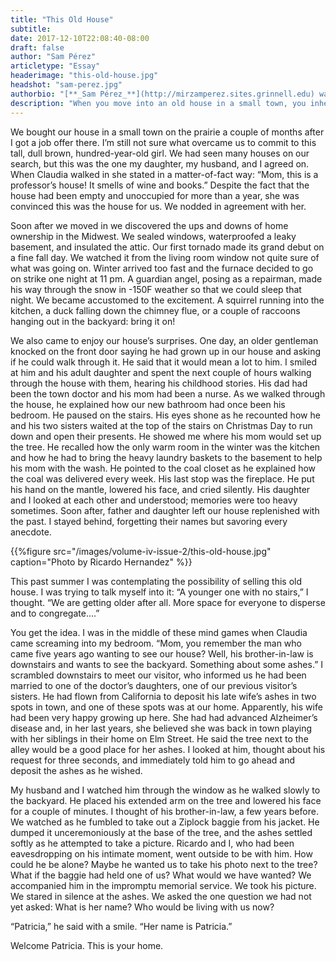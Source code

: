 ```yaml
---
title: "This Old House"
subtitle:
date: 2017-12-10T22:08:40-08:00
draft: false
author: "Sam Pérez"
articletype: "Essay"
headerimage: "this-old-house.jpg"
headshot: "sam-perez.jpg"
authorbio: "[**_Sam Pérez_**](http://mirzamperez.sites.grinnell.edu) was born in Honduras and moved to the U.S. to pursue graduate studies. When she is not teaching Spanish literature at Grinnell College, she enjoys painting, spending idle moments by the beach, and listening to live music. Sam is currently working on a graphic novel exploring women’s creativity."
description: "When you move into an old house in a small town, you inherit that house's history and, sometimes, its former residents."
---
```


We bought our house in a small town on the prairie a couple of months
after I got a job offer there. I’m still not sure what overcame us to
commit to this tall, dull brown, hundred-year-old girl. We had seen many
houses on our search, but this was the one my daughter, my husband, and
I agreed on. When Claudia walked in she stated in a matter-of-fact way:
“Mom, this is a professor’s house! It smells of wine and books.” Despite
the fact that the house had been empty and unoccupied for more than a
year, she was convinced this was the house for us. We nodded in
agreement with her.

Soon after we moved in we discovered the ups and downs of home ownership
in the Midwest. We sealed windows, waterproofed a leaky basement, and
insulated the attic. Our first tornado made its grand debut on a fine
fall day. We watched it from the living room window not quite sure of
what was going on. Winter arrived too fast and the furnace decided to go
on strike one night at 11 pm. A guardian angel, posing as a repairman,
made his way through the snow in -150F weather so that we could sleep
that night. We became accustomed to the excitement. A squirrel running
into the kitchen, a duck falling down the chimney flue, or a couple of
raccoons hanging out in the backyard: bring it on!

We also came to enjoy our house’s surprises. One day, an older gentleman
knocked on the front door saying he had grown up in our house and asking
if he could walk through it. He said that it would mean a lot to him. I
smiled at him and his adult daughter and spent the next couple of hours
walking through the house with them, hearing his childhood stories. His
dad had been the town doctor and his mom had been a nurse. As we walked
through the house, he explained how our new bathroom had once been his
bedroom. He paused on the stairs. His eyes shone as he recounted how he
and his two sisters waited at the top of the stairs on Christmas Day to
run down and open their presents. He showed me where his mom would set
up the tree. He recalled how the only warm room in the winter was the
kitchen and how he had to bring the heavy laundry baskets to the
basement to help his mom with the wash. He pointed to the coal closet as
he explained how the coal was delivered every week. His last stop was
the fireplace. He put his hand on the mantle, lowered his face, and
cried silently. His daughter and I looked at each other and understood;
memories were too heavy sometimes. Soon after, father and daughter left
our house replenished with the past. I stayed behind, forgetting their
names but savoring every anecdote.

{{%figure src="/images/volume-iv-issue-2/this-old-house.jpg" caption="Photo by Ricardo Hernandez" %}}

This past summer I was contemplating the possibility of selling this old
house. I was trying to talk myself into it: “A younger one with no
stairs,” I thought. “We are getting older after all. More space for
everyone to disperse and to congregate....”

You get the idea. I was in the middle of these mind games when Claudia
came screaming into my bedroom. “Mom, you remember the man who came five
years ago wanting to see our house? Well, his brother-in-law is
downstairs and wants to see the backyard. Something about some ashes.” I
scrambled downstairs to meet our visitor, who informed us he had been
married to one of the doctor’s daughters, one of our previous visitor’s
sisters. He had flown from California to deposit his late wife’s ashes
in two spots in town, and one of these spots was at our home.
Apparently, his wife had been very happy growing up here. She had had
advanced Alzheimer’s disease and, in her last years, she believed she
was back in town playing with her siblings in their home on Elm Street.
He said the tree next to the alley would be a good place for her ashes.
I looked at him, thought about his request for three seconds, and
immediately told him to go ahead and deposit the ashes as he wished.

My husband and I watched him through the window as he walked slowly to
the backyard. He placed his extended arm on the tree and lowered his
face for a couple of minutes. I thought of his brother-in-law, a few
years before. We watched as he fumbled to take out a Ziplock baggie from
his jacket. He dumped it unceremoniously at the base of the tree, and
the ashes settled softly as he attempted to take a picture. Ricardo and
I, who had been eavesdropping on his intimate moment, went outside to be
with him. How could he be alone? Maybe he wanted us to take his photo
next to the tree? What if the baggie had held one of us? What would we
have wanted? We accompanied him in the impromptu memorial service. We
took his picture. We stared in silence at the ashes. We asked the one
question we had not yet asked: What is her name? Who would be living
with us now?

“Patricia,” he said with a smile. “Her name is Patricia.”

Welcome Patricia. This is your home.